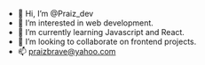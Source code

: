 - 👋 Hi, I’m @Praiz_dev
- 👀 I’m interested in web development. 
- 🌱 I’m currently learning Javascript and React.
- 💞️ I’m looking to collaborate on frontend projects.
- 📫 praizbrave@yahoo.com

<!---
Praiz001/Praiz001 is a ✨ special ✨ repository because its `README.md` (this file) appears on your GitHub profile.
You can click the Preview link to take a look at your changes.
--->
